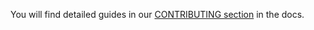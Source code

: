You will find detailed guides in our [CONTRIBUTING section](https://halodrops.readthedocs.io/en/latest/CONTRIBUTING.html) in the docs.